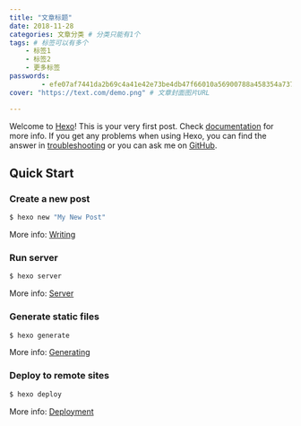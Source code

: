 ```yaml
---
title: "文章标题"
date: 2018-11-28
categories: 文章分类 # 分类只能有1个
tags: # 标签可以有多个
    - 标签1
    - 标签2
    - 更多标签
passwords: 
        - efe07af7441da2b69c4a41e42e73be4db47f66010a56900788a458354a7373ec #密码拦截
cover: "https://text.com/demo.png" # 文章封面图片URL

---
```


Welcome to [Hexo](https://hexo.io/)! This is your very first post. Check [documentation](https://hexo.io/docs/) for more info. If you get any problems when using Hexo, you can find the answer in [troubleshooting](https://hexo.io/docs/troubleshooting.html) or you can ask me on [GitHub](https://github.com/hexojs/hexo/issues).

## Quick Start

### Create a new post

``` bash
$ hexo new "My New Post"
```

More info: [Writing](https://hexo.io/docs/writing.html)

### Run server

``` bash
$ hexo server
```

More info: [Server](https://hexo.io/docs/server.html)

### Generate static files

``` bash
$ hexo generate
```

More info: [Generating](https://hexo.io/docs/generating.html)

### Deploy to remote sites

``` bash
$ hexo deploy
```

More info: [Deployment](https://hexo.io/docs/deployment.html)
